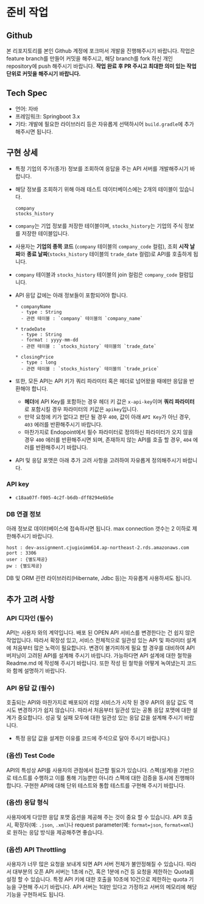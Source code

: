 # 준비 작업
## Github
본 리포지토리를 본인 Github 계정에 포크떠서 개발을 진행해주시기 바랍니다.
작업은 feature branch를 만들어 커밋을 해주시고, 해당 branch를 fork 하신 개인 repository에 push 해주시기 바랍니다.
**작업 완료 후 PR 주시고 최대한 의미 있는 작업 단위로 커밋을 해주시기 바랍니다.**

## Tech Spec
- 언어: 자바
- 프레임워크: Springboot 3.x
- 기타: 개발에 필요한 라이브러리 등은 자유롭게 선택하시어 `build.gradle`에 추가해주시면 됩니다.

## 구현 상세
- 특정 기업의 주가(종가) 정보를 조회하여 응답을 주는 API 서버를 개발해주시기 바랍니다.
- 해당 정보를 조회하기 위해 아래 테스트 데이터베이스에는 2개의 테이블이 있습니다.

  ```
  company
  stocks_history
  ```

- `company`는 기업 정보를 저장한 테이블이며, `stocks_history`는 기업의 주식 정보를 저장한 테이블입니다.
- 사용자는 **기업의 종목 코드** (`company` 테이블의 `company_code` 컬럼), 조회 **시작 날짜**와 **종료 날짜**(`stocks_history` 테이블의 `trade_date` 컬럼)로 API를 호출하게 됩니다.
- `company` 테이블과 `stocks_history` 테이블의 join 컬럼은 `company_code` 컬럼입니다.

- API 응답 값에는 아래 정보들이 포함되어야 합니다.
  ```
  * companyName
    - type : String
    - 관련 테이블 : `company` 테이블의 `company_name`

  * tradeDate
    - type : String
    - format : yyyy-mm-dd
    - 관련 테이블 : `stocks_history` 테이블의 `trade_date`

  * closingPrice
    - type : long
    - 관련 테이블 : `stocks_history` 테이블의 `trade_price`
  ```

- 또한, 모든 API는 API 키가 쿼리 파라미터 혹은 헤더로 넘어왔을 때에만 응답을 반환해야 합니다.
  - **헤더**에 API Key를 포함하는 경우 헤더 키 값은 `x-api-key`이며 **쿼리 파라미터**로 포함시킬 경우 파라미터의 키값은 `apikey`입니다.
  - 만약 요청에 키가 없다고 판단 될 경우 `400`, 값이 아래 `API Key`가 아닌 경우, `403` 에러를 반환해주시기 바랍니다.
  - 마찬가지로 Endopoint에서 필수 파라미터로 정의하신 파라미터가 오지 않을 경우 `400` 에러를 반환해주시면 되며, 존재하지 않는 API를 호출 할 경우, `404` 에러를 반환해주시기 바랍니다.

- API 및 응답 포맷은 아래 추가 고려 사항을 고려하여 자유롭게 정의해주시기 바랍니다.

### API key
- `c18aa07f-f005-4c2f-b6db-dff8294e6b5e`


### DB 연결 정보
아래 정보로 데이터베이스에 접속하시면 됩니다.
max connection 갯수는 2 이하로 제한해주시기 바랍니다.
```
host : dev-assignment.cjugioimm614.ap-northeast-2.rds.amazonaws.com
port : 3306
user : {별도제공}
pw : {별도제공}
```

DB 및 ORM 괸련 라이브러리(Hibernate, Jdbc 등)는 자유롭게 사용하셔도 됩니다.

## 추가 고려 사항
### API 디자인 (필수)
API는 사용자 와의 계약입니다.
배포 된 OPEN API 서비스를 변경한다는 건 쉽지 않은 작업입니다.
따라서 확장성 있고, 서비스 전체적으로 일관성 있는 API 및 파라미터 설계에 처음부터 많은 노력이 필요합니다.
변경이 불가피하게 필요 할 경우를 대비하여 API 버저닝이 고려된 API를 설계해 주시기 바랍니다.
가능하다면 API 설계에 대한 철학을 Readme.md 에 작성해 주시기 바랍니다. 또한 작성 된 철학을 어떻게 녹여냈는지 코드와 함께 설명하기 바랍니다.

### API 응답 값 (필수)
호출되는 API와 마찬가지로 배포되어 리얼 서비스가 시작 된 경우 API의 응답 값도 역시도 변경하기가 쉽지 않습니다.
따라서 처음부터 일관성 있는 공통 응답 포맷에 대한 설계가 중요합니다.
성공 및 실패 모두에 대한 일관성 있는 응답 값을 설계해 주시기 바랍니다.
- 특정 응답 값을 설계한 이유를 코드에 주석으로 달아 주시기 바랍니다.)

### (옵션) Test Code 
API의 특성상 API를 사용자의 관점에서 접근할 필요가 있습니다. 
스펙(설계)을 기반으로 테스트를 수행하고 이를 통해 기능뿐만 아니라 스펙에 대한 검증을 동시에 진행해야 합니다.
구현한 API에 대해 단위 테스트와 통합 테스트를 구현해 주시기 바랍니다.

### (옵션) 응답 형식
사용자에게 다앙햔 응답 포맷 옵션을 제공해 주는 것이 중요 할 수 있습니다.
API 호출 시, 확장자(예: `.json`, `.xml`)나 request parameter(예: `format=json`, `format=xml`)로
원하는 응답 방식을 제공해주면 좋습니다.

### (옵션) API Throttling
사용자가 너무 많은 요청을 보내게 되면 API 서버 전체가 불안정해질 수 있습니다.
따라서 대부분의 오픈 API 서버는 1초에 n건, 혹은 1분에 n건 등 요청을 제한하는 Quota를 설정 할 수 있습니다.
특정 API 키에 대한 호출을 10초에 10건으로 제한하는 quota 기능을 구현해 주시기 바랍니다.
API 서버는 1대만 있다고 가정하고 서버의 메모리에 해당 기능을 구현하셔도 됩니다.
